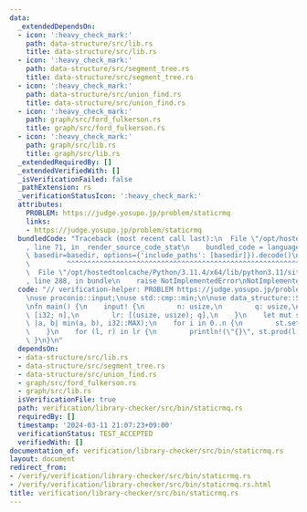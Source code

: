 ```yaml
---
data:
  _extendedDependsOn:
  - icon: ':heavy_check_mark:'
    path: data-structure/src/lib.rs
    title: data-structure/src/lib.rs
  - icon: ':heavy_check_mark:'
    path: data-structure/src/segment_tree.rs
    title: data-structure/src/segment_tree.rs
  - icon: ':heavy_check_mark:'
    path: data-structure/src/union_find.rs
    title: data-structure/src/union_find.rs
  - icon: ':heavy_check_mark:'
    path: graph/src/ford_fulkerson.rs
    title: graph/src/ford_fulkerson.rs
  - icon: ':heavy_check_mark:'
    path: graph/src/lib.rs
    title: graph/src/lib.rs
  _extendedRequiredBy: []
  _extendedVerifiedWith: []
  _isVerificationFailed: false
  _pathExtension: rs
  _verificationStatusIcon: ':heavy_check_mark:'
  attributes:
    PROBLEM: https://judge.yosupo.jp/problem/staticrmq
    links:
    - https://judge.yosupo.jp/problem/staticrmq
  bundledCode: "Traceback (most recent call last):\n  File \"/opt/hostedtoolcache/Python/3.11.4/x64/lib/python3.11/site-packages/onlinejudge_verify/documentation/build.py\"\
    , line 71, in _render_source_code_stat\n    bundled_code = language.bundle(stat.path,\
    \ basedir=basedir, options={'include_paths': [basedir]}).decode()\n          \
    \         ^^^^^^^^^^^^^^^^^^^^^^^^^^^^^^^^^^^^^^^^^^^^^^^^^^^^^^^^^^^^^^^^^^^^^^^^^^^^^^^^^\n\
    \  File \"/opt/hostedtoolcache/Python/3.11.4/x64/lib/python3.11/site-packages/onlinejudge_verify/languages/rust.py\"\
    , line 288, in bundle\n    raise NotImplementedError\nNotImplementedError\n"
  code: "// verification-helper: PROBLEM https://judge.yosupo.jp/problem/staticrmq\n\
    \nuse proconio::input;\nuse std::cmp::min;\n\nuse data_structure::SegmentTree;\n\
    \nfn main() {\n    input! {\n        n: usize,\n        q: usize,\n        a:\
    \ [i32; n],\n        lr: [(usize, usize); q],\n    }\n    let mut st = SegmentTree::new(n,\
    \ |a, b| min(a, b), i32::MAX);\n    for i in 0..n {\n        st.set(i, a[i]);\n\
    \    }\n    for (l, r) in lr {\n        println!(\"{}\", st.prod(l, r));\n   \
    \ }\n}\n"
  dependsOn:
  - data-structure/src/lib.rs
  - data-structure/src/segment_tree.rs
  - data-structure/src/union_find.rs
  - graph/src/ford_fulkerson.rs
  - graph/src/lib.rs
  isVerificationFile: true
  path: verification/library-checker/src/bin/staticrmq.rs
  requiredBy: []
  timestamp: '2024-03-11 21:07:23+09:00'
  verificationStatus: TEST_ACCEPTED
  verifiedWith: []
documentation_of: verification/library-checker/src/bin/staticrmq.rs
layout: document
redirect_from:
- /verify/verification/library-checker/src/bin/staticrmq.rs
- /verify/verification/library-checker/src/bin/staticrmq.rs.html
title: verification/library-checker/src/bin/staticrmq.rs
---
```

